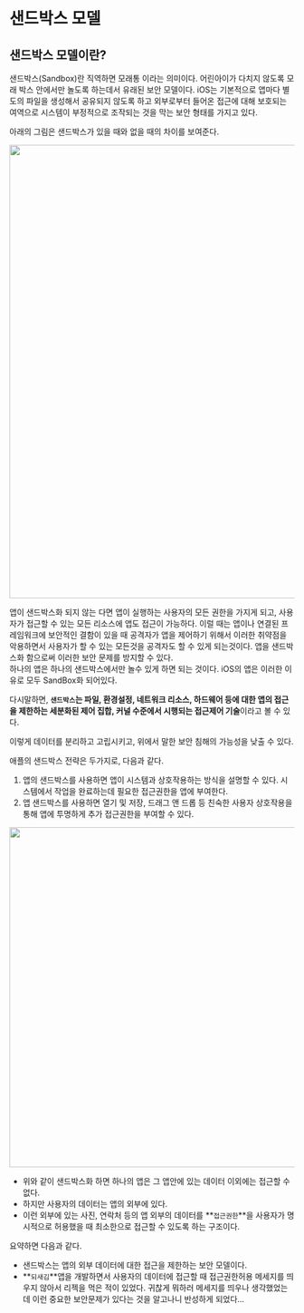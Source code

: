 # 샌드박스 모델

## 샌드박스 모델이란?
샌드박스(Sandbox)란 직역하면 모래통 이라는 의미이다. 어린아이가 다치지 않도록 모래 박스 안에서만 놀도록 하는데서 유래된 보안 모델이다.
iOS는 기본적으로 앱마다 별도의 파일을 생성해서 공유되지 않도록 하고 외부로부터 들어온 접근에 대해 보호되는 여역으로 시스템이 부정적으로 조작되는 것을 막는 보안 형태를 가지고 있다. 

아래의 그림은 샌드박스가 있을 때와 없을 때의 차이를 보여준다.

<img width="800" src="https://user-images.githubusercontent.com/76734067/209707623-79dccd7d-1953-4fd5-acf9-915e942d9292.png">

앱이 샌드박스화 되지 않는 다면 앱이 실행하는 사용자의 모든 권한을 가지게 되고, 사용자가 접근할 수 있는 모든 리소스에 앱도 접근이 가능하다. 이럴 때는 앱이나 연결된 프레임워크에 보안적인 결함이 있을 때 공격자가 앱을 제어하기 위해서 이러한 취약점을 악용하면서 사용자가 할 수 있는 모든것을 공격자도 할 수 있게 되는것이다. 앱을 샌드박스화 함으로써 이러한 보안 문제를 방지할 수 있다.
<br>
하나의 앱은 하나의 샌드박스에서만 놀수 있게 하면 되는 것이다. iOS의 앱은 이러한 이유로 모두 SandBox화 되어있다.

다시말하면, **`샌드박스`는 파일, 환경설정, 네트워크 리소스, 하드웨어 등에 대한 앱의 접근을 제한하는 세분화된 제어 집합, 커널 수준에서 시행되는 접근제어 기술**이라고 볼 수 있다. 

이렇게 데이터를 분리하고 고립시키고, 위에서 말한 보안 침해의 가능성을 낮출 수 있다.

애플의 샌드박스 전략은 두가지로, 다음과 같다.
1. 앱의 샌드박스를 사용하면 앱이 시스템과 상호작용하는 방식을 설명할 수 있다. 시스템에서 작업을 완료하는데 필요한 접근권한을 앱에 부여한다.
2. 앱 샌드박스를 사용하면 열기 및 저장, 드래그 앤 드롭 등 친숙한 사용자 상호작용을 통해 앱에 투명하게 추가 접근권한을 부여할 수 있다. 

<img width="600" src="https://user-images.githubusercontent.com/76734067/209708962-8a4e5a26-0fe8-4de8-8a14-50b9e5b6adea.png">

- 위와 같이 샌드박스화 하면 하나의 앱은 그 앱안에 있는 데이터 이외에는 접근할 수 없다.
- 하지만 사용자의 데이터는 앱의 외부에 있다.
- 이런 외부에 있는 사진, 연락처 등의 앱 외부의 데이터를 **`접근권한`**을 사용자가 명시적으로 허용했을 때 최소한으로 접근할 수 있도록 하는 구조이다.

요약하면 다음과 같다.
- 샌드박스는 앱의 외부 데이터에 대한 접근을 제한하는 보안 모델이다.
- **`되새김`**앱을 개발하면서 사용자의 데이터에 접근할 때 접근권한허용 메세지를 띄우지 않아서 리젝을 먹은 적이 있었다. 귀찮게 뭐하러 메세지를 띄우나 생각했었는데 이런 중요한 보안문제가 있다는 것을 알고나니 반성하게 되었다...
